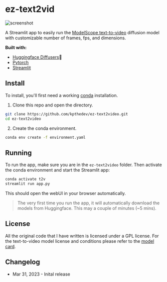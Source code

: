 # ez-text2vid

![screenshot](https://user-images.githubusercontent.com/115115916/229177973-6a5b1a28-38a8-42a1-bf80-1315cc4d806c.png)

A Streamlit app to easily run the [ModelScope text-to-video](https://huggingface.co/damo-vilab/modelscope-damo-text-to-video-synthesis) diffusion model with customizable number of frames, fps, and dimensions.

**Built with:**
* [Huggingface Diffusers](https://github.com/huggingface/diffusers)🧨
* [Pytorch](https://github.com/pytorch/pytorch)
* [Streamlit](https://github.com/streamlit/streamlit)

## Install
To install, you'll first need a working [conda](https://conda.io/projects/conda/en/latest/user-guide/install/index.html) installation.

1. Clone this repo and open the directory.

```bash
git clone https://github.com/kpthedev/ez-text2video.git
cd ez-text2video
```
2. Create the conda environment.

```bash
conda env create -f environment.yaml
```

## Running
To run the app, make sure you are in the `ez-text2video` folder. Then activate the conda environment and start the Streamlit app:

```bash
conda activate t2v
streamlit run app.py
```
This should open the webUI in your browser automatically.

> The very first time you run the app, it will automatically download the models from Huggingface. This may a couple of minutes (~5 mins).


## License
All the original code that I have written is licensed under a GPL license. For the text-to-video model license and conditions please refer to the [model card](https://huggingface.co/damo-vilab/modelscope-damo-text-to-video-synthesis).


## Changelog
* Mar 31, 2023 - Inital release
